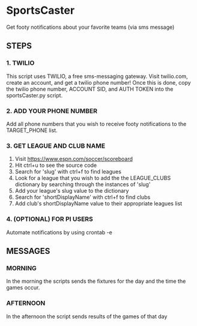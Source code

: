 # SportsCaster
Get footy notifications about your favorite teams (via sms message)


## STEPS
### 1. TWILIO
This script uses TWILIO, a free sms-messaging gateway. Visit twilio.com, create an account, and get a twilio phone number! Once this is done, copy the twilio phone number, ACCOUNT SID, and AUTH TOKEN into the sportsCaster.py script.

### 2. ADD YOUR PHONE NUMBER
Add all phone numbers that you wish to receive footy notifications to the TARGET_PHONE list.

### 3. GET LEAGUE AND CLUB NAME
  1. Visit https://www.espn.com/soccer/scoreboard
  2. Hit ctrl+u to see the source code
  3. Search for 'slug' with ctrl+f to find leagues
  4. Look for a league that you wish to add the the LEAGUE_CLUBS dictionary by searching through the instances of 'slug'
  5. Add your league's slug value to the dictionary
  6. Search for 'shortDisplayName' with ctrl+f to find clubs
  7. Add club's shortDisplayName value to their appropriate leagues list
  
### 4. (OPTIONAL) FOR PI USERS
Automate notifications by using crontab -e 
  
## MESSAGES
### MORNING
In the morning the scripts sends the fixtures for the day and the time the games occur.
### AFTERNOON 
In the afternoon the script sends results of the games of that day
